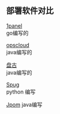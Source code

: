 ## 部署软件对比  
[1panel](https://1panel.cn/)  
go编写的

[opscloud](https://www.kancloud.cn/ixrjog/opscloud/1780645)  
java编写的  

[盘古](https://pangu.javamall.com.cn/)   
java编写的  

[Spug](https://gitee.com/openspug/spug)   
python 编写

[Jpom](https://gitee.com/dromara/Jpom)
java编写




